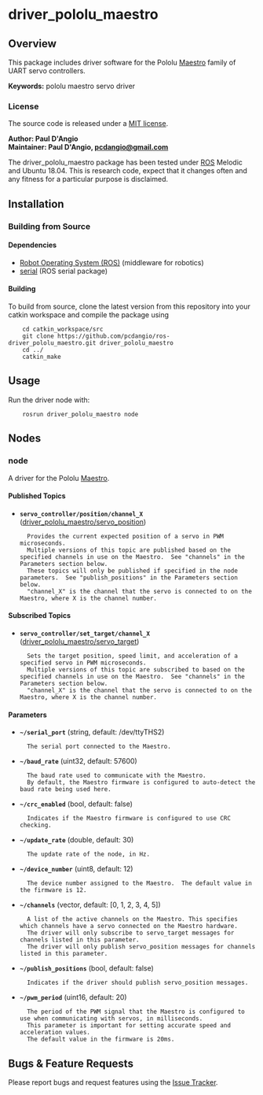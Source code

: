# driver_pololu_maestro

## Overview

This package includes driver software for the Pololu [Maestro] family of UART servo controllers.

**Keywords:** pololu maestro servo driver

### License

The source code is released under a [MIT license](LICENSE).

**Author: Paul D'Angio<br />
Maintainer: Paul D'Angio, pcdangio@gmail.com**

The driver_pololu_maestro package has been tested under [ROS] Melodic and Ubuntu 18.04. This is research code, expect that it changes often and any fitness for a particular purpose is disclaimed.

## Installation

### Building from Source

#### Dependencies

- [Robot Operating System (ROS)](http://wiki.ros.org) (middleware for robotics)
- [serial](http://wiki.ros.org/serial) (ROS serial package)

#### Building

To build from source, clone the latest version from this repository into your catkin workspace and compile the package using

        cd catkin_workspace/src
        git clone https://github.com/pcdangio/ros-driver_pololu_maestro.git driver_pololu_maestro
        cd ../
        catkin_make

## Usage

Run the driver node with:

        rosrun driver_pololu_maestro node

## Nodes

### node

A driver for the Pololu [Maestro].


#### Published Topics
* **`servo_controller/position/channel_X`** ([driver_pololu_maestro/servo_position](https://github.com/pcdangio/ros-driver_pololu_maestro/blob/master/msg/servo_position.msg))

        Provides the current expected position of a servo in PWM microseconds.
        Multiple versions of this topic are published based on the specified channels in use on the Maestro.  See "channels" in the Parameters section below.
        These topics will only be published if specified in the node parameters.  See "publish_positions" in the Parameters section below.
        "channel_X" is the channel that the servo is connected to on the Maestro, where X is the channel number.

#### Subscribed Topics

* **`servo_controller/set_target/channel_X`** ([driver_pololu_maestro/servo_target](https://github.com/pcdangio/ros-driver_pololu_maestro/blob/master/msg/servo_target.msg))

        Sets the target position, speed limit, and acceleration of a specified servo in PWM microseconds.
        Multiple versions of this topic are subscribed to based on the specified channels in use on the Maestro.  See "channels" in the Parameters section below.
        "channel_X" is the channel that the servo is connected to on the Maestro, where X is the channel number.

#### Parameters

* **`~/serial_port`** (string, default: /dev/ttyTHS2)

        The serial port connected to the Maestro.

* **`~/baud_rate`** (uint32, default: 57600)

        The baud rate used to communicate with the Maestro.
        By default, the Maestro firmware is configured to auto-detect the baud rate being used here.

* **`~/crc_enabled`** (bool, default: false)

        Indicates if the Maestro firmware is configured to use CRC checking.

* **`~/update_rate`** (double, default: 30)

        The update rate of the node, in Hz.

* **`~/device_number`** (uint8, default: 12)

        The device number assigned to the Maestro.  The default value in the firmware is 12.

* **`~/channels`** (vector<uint8>, default: [0, 1, 2, 3, 4, 5])

        A list of the active channels on the Maestro. This specifies which channels have a servo connected on the Maestro hardware.
        The driver will only subscribe to servo_target messages for channels listed in this parameter.
        The driver will only publish servo_position messages for channels listed in this parameter.

* **`~/publish_positions`** (bool, default: false)

        Indicates if the driver should publish servo_position messages.

* **`~/pwm_period`** (uint16, default: 20)

        The period of the PWM signal that the Maestro is configured to use when communicating with servos, in milliseconds.
        This parameter is important for setting accurate speed and acceleration values.
        The default value in the firmware is 20ms.


## Bugs & Feature Requests

Please report bugs and request features using the [Issue Tracker](https://github.com/pcdangio/ros-driver_pololu_maestro/issues).


[ROS]: http://www.ros.org
[Maestro]: https://www.pololu.com/product/1350
